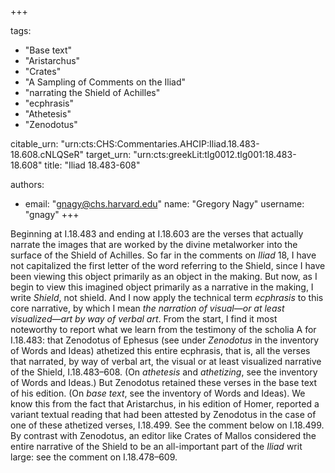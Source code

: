 +++

tags:
- "Base text"
- "Aristarchus"
- "Crates"
- "A Sampling of Comments on the Iliad"
- "narrating the Shield of Achilles"
- "ecphrasis"
- "Athetesis"
- "Zenodotus"

citable_urn: "urn:cts:CHS:Commentaries.AHCIP:Iliad.18.483-18.608.cNLQSeR"
target_urn: "urn:cts:greekLit:tlg0012.tlg001:18.483-18.608"
title: "Iliad 18.483-608"

authors:
- email: "gnagy@chs.harvard.edu"
  name: "Gregory Nagy"
  username: "gnagy"
+++

<p>Beginning at I.18.483 and ending at I.18.603 are the verses that actually narrate the images that are worked by the divine metalworker into the surface of the Shield of Achilles. So far in the comments on <em>Iliad</em> 18, I have not capitalized the first letter of the word referring to the Shield, since I have been viewing this object primarily as an object in the making. But now, as I begin to view this imagined object primarily as a narrative in the making, I write <em>Shield</em>, not shield. And I now apply the technical term <em>ecphrasis</em> to this core narrative, by which I mean <em>the narration of visual</em>—<em>or at least visualized</em>—<em>art by way of verbal art</em>. From the start, I find it most noteworthy to report what we learn from the testimony of the scholia A for I.18.483: that Zenodotus of Ephesus (see under <em>Zenodotus</em> in the inventory of Words and Ideas) athetized this entire ecphrasis, that is, all the verses that narrated, by way of verbal art, the visual or at least visualized narrative of the Shield, I.18.483–608. (On <em>athetesis</em> and <em>athetizing</em>, see the inventory of Words and Ideas.) But Zenodotus retained these verses in the base text of his edition. (On <em>base text</em>, see the inventory of Words and Ideas). We know this from the fact that Aristarchus, in his edition of Homer, reported a variant textual reading that had been attested by Zenodotus in the case of one of these athetized verses, I.18.499. See the comment below on I.18.499. By contrast with Zenodotus, an editor like Crates of Mallos considered the entire narrative of the Shield to be an all-important part of the <em>Iliad</em> writ large: see the comment on I.18.478–609. </p>